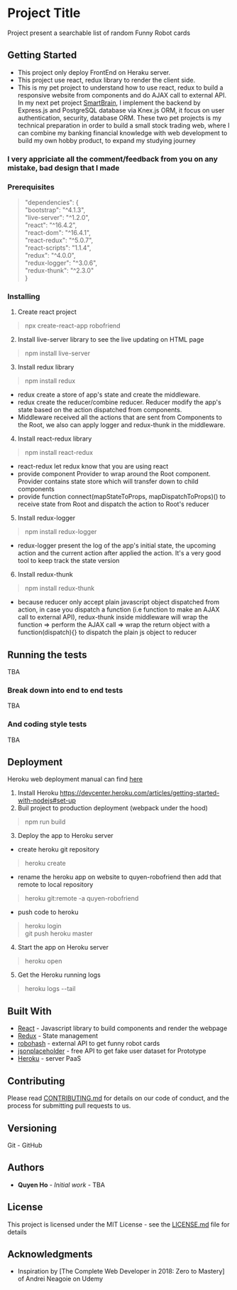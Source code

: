 # Project Title

Project present a searchable list of random Funny Robot cards

## Getting Started

* This project only deploy FrontEnd on Heraku server.
* This project use react, redux library to render the client side.
* This is my pet project to understand how to use react, redux to build a responsive website from components and do AJAX call to external API. In my next pet project [SmartBrain](https://github.com/thquyen11/smartbrain), I implement the backend by Express.js and PostgreSQL database via Knex.js ORM, it focus on user authentication, security, database ORM. These two pet projects is my technical preparation in order to build a small stock trading web, where I can combine my banking financial knowledge with web development to build my own hobby product, to expand my studying journey

### I very appriciate all the comment/feedback from you on any mistake, bad design that I made

### Prerequisites

>"dependencies": {\
>    "bootstrap": "^4.1.3",\
>    "live-server": "^1.2.0",\
>    "react": "^16.4.2",\
>    "react-dom": "^16.4.1",\
>    "react-redux": "^5.0.7",\
>    "react-scripts": "1.1.4",\
>    "redux": "^4.0.0",\
>    "redux-logger": "^3.0.6",\
>    "redux-thunk": "^2.3.0"\
>  }

### Installing

1. Create react project
> npx create-react-app robofriend
2. Install live-server library to see the live updating on HTML page
> npm install live-server
3. Install redux library
> npm install redux
* redux create a store of app's state and create the middleware. 
* redux create the reducer/combine reducer. Reducer modify the app's state based on the action dispatched from components.
* Middleware received all the actions that are sent from Components to the Root, we also can apply logger and redux-thunk in the middleware. 
4. Install react-redux library
> npm install react-redux
* react-redux let redux know that you are using react
* provide component Provider to wrap around the Root component. Provider contains state store which will transfer down to child components
* provide function connect(mapStateToProps, mapDispatchToProps)() to receive state from Root and dispatch the action to Root's reducer
5. Install redux-logger
> npm install redux-logger
* redux-logger present the log of the app's initial state, the upcoming action and the current action after applied the action. It's a very good tool to keep track the state version
6. Install redux-thunk
> npm install redux-thunk
* because reducer only accept plain javascript object dispatched from action, in case you dispatch a function (i.e function to make an AJAX call to external API), redux-thunk inside middleware will wrap the function => perform the AJAX call => wrap the return object with a function(dispatch){} to dispatch the plain js object to reducer

## Running the tests

TBA

### Break down into end to end tests

TBA

### And coding style tests

TBA

## Deployment
Heroku web deployment manual can find [here](https://devcenter.heroku.com/articles/getting-started-with-nodejs)

1. Install Heroku
https://devcenter.heroku.com/articles/getting-started-with-nodejs#set-up
2. Buil project to production deployment (webpack under the hood)
> npm run build
3. Deploy the app to Heroku server
* create heroku git repository
> heroku create
* rename the heroku app on website to quyen-robofriend then add that remote to local repository
> heroku git:remote -a quyen-robofriend
* push code to heroku 
> heroku login\
> git push heroku master
4. Start the app on Heroku server
> heroku open
5. Get the Heroku running logs
> heroku logs --tail

## Built With

* [React](https://reactjs.org/) - Javascript library to build components and render the webpage
* [Redux](https://redux.js.org/) - State management
* [robohash](https://robohash.org/) - external API to get funny robot cards
* [jsonplaceholder](https://jsonplaceholder.typicode.com/users) - free API to get fake user dataset for Prototype
* [Heroku](https://devcenter.heroku.com/articles/getting-started-with-nodejs) - server PaaS 

## Contributing

Please read [CONTRIBUTING.md](https://github.com/thquyen11/robofriend/blob/master/CONTRIBUTING.md) for details on our code of conduct, and the process for submitting pull requests to us.

## Versioning

Git - GitHub

## Authors

* **Quyen Ho** - *Initial work* - TBA

## License

This project is licensed under the MIT License - see the [LICENSE.md](https://github.com/thquyen11/robofriend/blob/master/LICENSE.md) file for details

## Acknowledgments

* Inspiration by [The Complete Web Developer in 2018: Zero to Mastery] of Andrei Neagoie on Udemy

